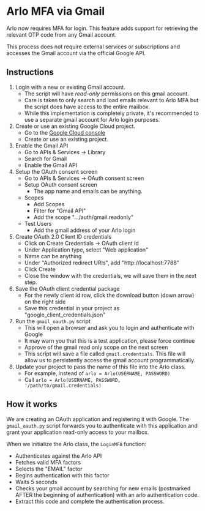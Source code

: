 # Arlo MFA via Gmail

Arlo now requires MFA for login. This feature adds support for retrieving the relevant OTP code from any Gmail account.

This process does not require external services or subscriptions and accesses the Gmail account via the official Google API.

## Instructions

1. Login with a new or existing Gmail account.
   * The script will have *read-only* permissions on this gmail account.
   * Care is taken to only search and load emails relevant to Arlo MFA but the script does have access to the entire mailbox.
   * While this implementation is completely private, it's recommended to use a separate gmail account for Arlo login purposes.
1. Create or use an existing Google Cloud project.
   * Go to the [Google Cloud console](https://console.cloud.google.com)
   * Create or use an existing project.
1. Enable the Gmail API
   * Go to APIs & Services -> Library
   * Search for Gmail
   * Enable the Gmail API
1. Setup the OAuth consent screen
   * Go to APIs & Services -> OAuth consent screen
   * Setup OAuth consent screen
     * The app name and emails can be anything.
   * Scopes
     * Add Scopes
     * Filter for "Gmail API"
     * Add the scope ".../auth/gmail.readonly"
   * Test Users
     * Add the gmail address of your Arlo login
1. Create OAuth 2.0 Client ID credentials
   * Click on Create Credentials -> OAuth client id
   * Under Application type, select "Web application"
   * Name can be anything
   * Under "Authorized redirect URIs", add "http://localhost:7788"
   * Click Create
   * Close the window with the credentials, we will save them in the next step.
1. Save the OAuth client credential package
   * For the newly client id row, click the download button (down arrow) on the right side
   * Save this credential in your project as "google_client_credentials.json"
1. Run the `gmail_oauth.py` script
   * This will open a browser and ask you to login and authenticate with Google
   * It may warn you that this is a test application, please force continue
   * Approve of the gmail read only scope on the next screen
   * This script will save a file called `gmail.credentials`. This file will allow us to persistently access the gmail account programmatically.
1. Update your project to pass the name of this file into the Arlo class.
   * For example, instead of `arlo = Arlo(USERNAME, PASSWORD)`
   * Call `arlo = Arlo(USERNAME, PASSWORD, '/path/to/gmail.credentials)`

## How it works

We are creating an OAuth application and registering it with Google. The `gmail_oauth.py` script forwards you to authenticate with this application and grant your application read-only access to your mailbox.

When we initialize the Arlo class, the `LoginMFA` function:
  * Authenticates against the Arlo API
  * Fetches valid MFA factors
  * Selects the "EMAIL" factor
  * Begins authentication with this factor
  * Waits 5 seconds
  * Checks your gmail account by searching for new emails (postmarked AFTER the beginning of authentication) with an arlo authentication code.
  * Extract this code and complete the authentication process.
